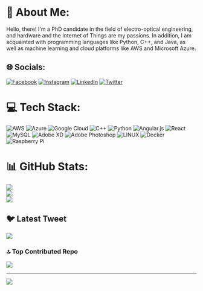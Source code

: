 # 💫 About Me:
Hello, there! I'm a PhD candidate in the field of electro-optical engineering, and hardware and the Internet of Things are my passions. In addition, I am acquainted with programming languages like Python, C++, and Java, as well as machine learning and cloud platforms like AWS and Microsoft Azure.


## 🌐 Socials:
[![Facebook](https://img.shields.io/badge/Facebook-%231877F2.svg?logo=Facebook&logoColor=white)](https://www.facebook.com/MeetMrMichael) [![Instagram](https://img.shields.io/badge/Instagram-%23E4405F.svg?logo=Instagram&logoColor=white)](https://www.instagram.com/meet.mr.michael/) [![LinkedIn](https://img.shields.io/badge/LinkedIn-%230077B5.svg?logo=linkedin&logoColor=white)](https://www.linkedin.com/in/meetmrmichael/) [![Twitter](https://img.shields.io/badge/Twitter-%231DA1F2.svg?logo=Twitter&logoColor=white)](https://twitter.com/MeetMrMichael)

# 💻 Tech Stack:
![AWS](https://img.shields.io/badge/AWS-%23FF9900.svg?style=for-the-badge&logo=amazon-aws&logoColor=white) ![Azure](https://img.shields.io/badge/azure-%230072C6.svg?style=for-the-badge&logo=azure-devops&logoColor=white) ![Google Cloud](https://img.shields.io/badge/Google%20Cloud-%234285F4.svg?style=for-the-badge&logo=google-cloud&logoColor=white) ![C++](https://img.shields.io/badge/c++-%2300599C.svg?style=for-the-badge&logo=c%2B%2B&logoColor=white) ![Python](https://img.shields.io/badge/python-3670A0?style=for-the-badge&logo=python&logoColor=ffdd54) ![Angular.js](https://img.shields.io/badge/angular.js-%23E23237.svg?style=for-the-badge&logo=angularjs&logoColor=white) ![React](https://img.shields.io/badge/react-%2320232a.svg?style=for-the-badge&logo=react&logoColor=%2361DAFB) ![MySQL](https://img.shields.io/badge/mysql-%2300f.svg?style=for-the-badge&logo=mysql&logoColor=white) ![Adobe XD](https://img.shields.io/badge/Adobe%20XD-470137?style=for-the-badge&logo=Adobe%20XD&logoColor=#FF61F6) ![Adobe Photoshop](https://img.shields.io/badge/adobephotoshop-%2331A8FF.svg?style=for-the-badge&logo=adobephotoshop&logoColor=white) ![LINUX](https://img.shields.io/badge/Linux-FCC624?style=for-the-badge&logo=linux&logoColor=black) ![Docker](https://img.shields.io/badge/docker-%230db7ed.svg?style=for-the-badge&logo=docker&logoColor=white) ![Raspberry Pi](https://img.shields.io/badge/-RaspberryPi-C51A4A?style=for-the-badge&logo=Raspberry-Pi)
# 📊 GitHub Stats:
![](https://github-readme-stats.vercel.app/api?username=Michael-Augustine&theme=react&hide_border=false&include_all_commits=true&count_private=true)<br/>
![](https://github-readme-streak-stats.herokuapp.com/?user=Michael-Augustine&theme=react&hide_border=false)<br/>
![](https://github-readme-stats.vercel.app/api/top-langs/?username=Michael-Augustine&theme=react&hide_border=false&include_all_commits=true&count_private=true&layout=compact)

## 🐦 Latest Tweet
[![](https://gtce.itsvg.in/api?username=https://twitter.com/MeetMrMichael)](https://github.com/VishwaGauravIn/github-twitter-card-embed)

### 🔝 Top Contributed Repo
![](https://github-contributor-stats.vercel.app/api?username=Michael-Augustine&limit=5&theme=dark&combine_all_yearly_contributions=true)

---
[![](https://visitcount.itsvg.in/api?id=Michael-Augustine&icon=0&color=0)](https://visitcount.itsvg.in)

<!-- Proudly created with GPRM ( https://gprm.itsvg.in ) -->

